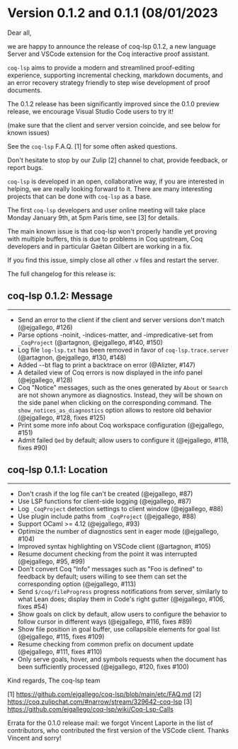 # Version 0.1.2 and 0.1.1 (08/01/2023

Dear all,

we are happy to announce the release of coq-lsp 0.1.2, a new language Server and VSCode extension for the Coq interactive proof assistant.

`coq-lsp` aims to provide a modern and streamlined proof-editing experience, supporting incremental checking, markdown documents, and an error recovery strategy friendly to step wise development of proof documents.

The 0.1.2 release has been significantly improved since the 0.1.0 preview release, we encourage Visual Studio Code users to try it!

(make sure that the client and server version coincide, and see below for known issues)

See the `coq-lsp` F.A.Q. [1] for some often asked questions.

Don't hesitate to stop by our Zulip [2] channel to chat, provide feedback, or report bugs.

`coq-lsp` is developed in an open, collaborative way, if you are interested in helping, we are really looking forward to it. There are many interesting projects that can be done with `coq-lsp` as a base.

The first `coq-lsp` developers and user online meeting will take place Monday January 9th, at 5pm Paris time, see [3] for details.

The main known issue is that coq-lsp won't properly handle yet proving with multiple buffers, this is due to problems in Coq upstream, Coq developers and in particular Gaëtan Gilbert are working in a fix.

If you find this issue, simply close all other .v files and restart the server.

The full changelog for this release is:

## coq-lsp 0.1.2: Message
-------------------------

 - Send an error to the client if the client and server versions don't
   match (@ejgallego, #126)
 - Parse options -noinit, -indices-matter, and -impredicative-set from
   `_CoqProject` (@artagnon, @ejgallego, #140, #150)
 - Log file `log-lsp.txt` has been removed in favor of `coq-lsp.trace.server`
   (@artagnon, @ejgallego, #130, #148)
 - Added --bt flag to print a backtrace on error (@Alizter, #147)
 - A detailed view of Coq errors is now displayed in the info panel
   (@ejgallego, #128)
 - Coq "Notice" messages, such as the ones generated by `About` or
   `Search` are not shown anymore as diagnostics. Instead, they will
   be shown on the side panel when clicking on the corresponding
   command. The `show_notices_as_diagnostics` option allows to restore
   old behavior (@ejgallego, #128, fixes #125)
 - Print some more info about Coq workspace configuration (@ejgallego, #151)
 - Admit failed `Qed` by default; allow users to configure it
   (@ejgallego, #118, fixes #90)

## coq-lsp 0.1.1: Location
--------------------------

 - Don't crash if the log file can't be created (@ejgallego, #87)
 - Use LSP functions for client-side logging (@ejgallego, #87)
 - Log `_CoqProject` detection settings to client window (@ejgallego, #88)
 - Use plugin include paths from `_CoqProject` (@ejgallego, #88)
 - Support OCaml >= 4.12 (@ejgallego, #93)
 - Optimize the number of diagnostics sent in eager mode (@ejgallego, #104)
 - Improved syntax highlighting on VSCode client (@artagnon, #105)
 - Resume document checking from the point it was interrupted
   (@ejgallego, #95, #99)
 - Don't convert Coq "Info" messages such as "Foo is defined" to
   feedback by default; users willing to see them can set the
   corresponding option (@ejgallego, #113)
 - Send `$/coq/fileProgress` progress notifications from server,
   similarly to what Lean does; display them in Code's right gutter
   (@ejgallego, #106, fixes #54)
 - Show goals on click by default, allow users to configure the
   behavior to follow cursor in different ways (@ejgallego, #116,
   fixes #89)
 - Show file position in goal buffer, use collapsible elements for
   goal list (@ejgallego, #115, fixes #109)
 - Resume checking from common prefix on document update (@ejgallego,
   #111, fixes #110)
 - Only serve goals, hover, and symbols requests when the document
   has been sufficiently processed (@ejgallego, #120, fixes #100)

Kind regards,
The coq-lsp team

[1] https://github.com/ejgallego/coq-lsp/blob/main/etc/FAQ.md
[2] https://coq.zulipchat.com/#narrow/stream/329642-coq-lsp
[3] https://github.com/ejgallego/coq-lsp/wiki/Coq-Lsp-Calls

Errata for the 0.1.0 release mail: we forgot Vincent Laporte in the list of contributors, who contributed the first version of the VSCode client. Thanks Vincent and sorry!
